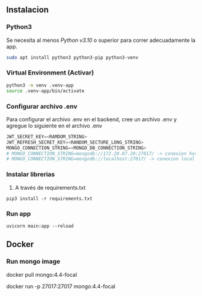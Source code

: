 ## Instalacion

### Python3

Se necesita al menos _Python v3.10_ o superior para correr adecuadamente la app.

```bash
sudo apt install python3 python3-pip python3-venv
```

### Virtual Environment (Activar)

```bash
python3 -m venv .venv-app
source .venv-app/bin/activate
```

### Configurar archivo .env

Para configurar el archivo .env en el backend, cree un archivo .env y agregue lo siguiente en el archivo .env

```python
JWT_SECRET_KEY=<RAMDOM_STRING>
JWT_REFRESH_SECRET_KEY=<RANDOM_SECTURE_LONG_STRING>
MONGO_CONNECTION_STRING=<MONGO_DB_CONNECTION_STRING>
# MONGO_CONNECTION_STRING=mongodb://172.28.87.20:27017/ -> conexion host utilizando WSL Ubuntu en Windows
# MONGO_CONNECTION_STRING=mongodb://localhost:27017/ -> conexion local en Windows/Linux
```

### Instalar librerias

1. A través de requirements.txt 

`pip3 install -r requirements.txt`

### Run app

`uvicorn main:app --reload`


## Docker 

### Run mongo image

docker pull mongo:4.4-focal

docker run -p 27017:27017 mongo:4.4-focal